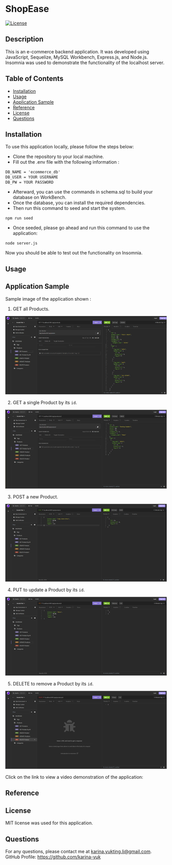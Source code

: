 # ShopEase

[![License](https://img.shields.io/badge/License-MIT-yellow.svg)](https://opensource.org/licenses/MIT)

## Description

This is an e-commerce backend application. It was developed using JavaScript, Sequelize, MySQL Workbench, Express.js, and Node.js. Insomnia was used to demonstrate the functionality of the localhost server. 

## Table of Contents

- [Installation](#installation)
- [Usage](#usage)
- [Application Sample](#application-sample)
- [Reference](#reference)
- [License](#license)
- [Questions](#questions)

## Installation

To use this application locally, please follow the steps below:

- Clone the repository to your local machine.
- Fill out the .env file with the following information :

```
DB_NAME = 'ecommerce_db'
DB_USER = YOUR USERNAME
DB_PW = YOUR PASSWORD
```
- Afterward, you can use the commands in schema.sql to build your database on WorkBench. 
- Once the database, you can install the required dependencies.
- Then run this command to seed and start the system.
```
npm run seed
```
- Once seeded, please go ahead and run this command to use the application:
```
node server.js
```
Now you should be able to test out the functionality on Insomnia.

## Usage


## Application Sample

Sample image of the application shown :

1. GET all Products.

<img src="assets/images/GET Products.JPG" alt="GET all Products">

2. GET a single Product by its `id`.

<img src="assets/images/GET Products by ID.JPG" alt="GET a single Product by its id">

3. POST a new Product.

<img src="assets/images/POST Create Product.JPG" alt="POST a new Product">

4. PUT to update a Product by its `id`.

<img src="assets/images/PUT Update Product.JPG" alt="PUT to update a Product by its id">

5. DELETE to remove a Product by its `id`.

<img src="assets/images/DELETE Product.JPG" alt="DELETE to remove a Product by its id">

Click on the link to view a video demonstration of the application:

## Reference

## License

MIT license was used for this application.

## Questions

For any questions, please contact me at <karina.yukting.li@gmail.com>.
GitHub Profile: https://github.com/karina-yuk
